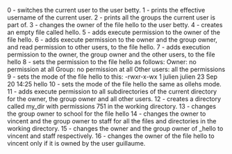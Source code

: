 0 - switches the current user to the user betty.
1 - prints the effective username of the current user.
2 - prints all the groups the current user is part of.
3 - changes the owner of the file hello to the user betty.
4 - creates an empty file called hello.
5 - adds execute permission to the owner of the file hello.
6 - adds execute permission to the owner and the group owner, and read permission to other users, to the file hello.
7 - adds execution permission to the owner, the group owner and the other users, to the file hello
8 - sets the permission to the file hello as follows:
Owner: no permission at all
Group: no permission at all
Other users: all the permissions
9 - sets the mode of the file hello to this:
-rwxr-x-wx 1 julien julien 23 Sep 20 14:25 hello
10 - sets the mode of the file hello the same as ollehs mode.
11 - adds execute permission to all subdirectories of the current directory for the owner, the group owner and all other users.
12 - creates a directory called my_dir with permissions 751 in the working directory.
13 -  changes the group owner to school for the file hello
14 - changes the owner to vincent and the group owner to staff for all the files and directories in the working directory.
15 - changes the owner and the group owner of _hello to vincent and staff respectively.
16 - changes the owner of the file hello to vincent only if it is owned by the user guillaume.

